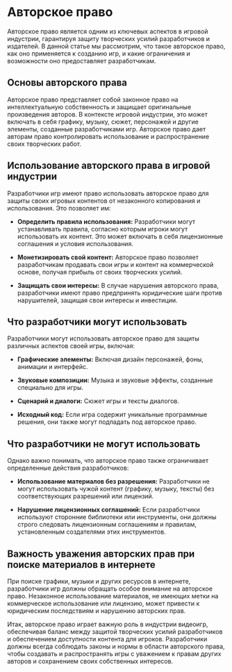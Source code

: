# Авторское право

Авторское право является одним из ключевых аспектов в игровой индустрии, гарантируя защиту творческих усилий разработчиков и издателей. В данной статье мы рассмотрим, что такое авторское право, как оно применяется к созданию игр, и какие ограничения и возможности оно предоставляет разработчикам.

## Основы авторского права

Авторское право представляет собой законное право на интеллектуальную собственность и защищает оригинальные произведения авторов. В контексте игровой индустрии, это может включать в себя графику, музыку, сюжет, персонажей и другие элементы, созданные разработчиками игр. Авторское право дает авторам право контролировать использование и распространение своих творческих работ.

## Использование авторского права в игровой индустрии

Разработчики игр имеют право использовать авторское право для защиты своих игровых контентов от незаконного копирования и использования. Это позволяет им:

- **Определить правила использования:** Разработчики могут устанавливать правила, согласно которым игроки могут использовать их контент. Это может включать в себя лицензионные соглашения и условия использования.

- **Монетизировать свой контент:** Авторское право позволяет разработчикам продавать свои игры и контент на коммерческой основе, получая прибыль от своих творческих усилий.

- **Защищать свои интересы:** В случае нарушения авторского права, разработчики имеют право предпринять юридические шаги против нарушителей, защищая свои интересы и инвестиции.

## Что разработчики могут использовать

Разработчики могут использовать авторское право для защиты различных аспектов своей игры, включая:

- **Графические элементы:** Включая дизайн персонажей, фоны, анимации и интерфейс.

- **Звуковые композиции:** Музыка и звуковые эффекты, созданные специально для игры.

- **Сценарий и диалоги:** Сюжет игры и тексты диалогов.

- **Исходный код:** Если игра содержит уникальные программные решения, они также могут подпадать под авторское право.

## Что разработчики не могут использовать

Однако важно понимать, что авторское право также ограничивает определенные действия разработчиков:

- **Использование материалов без разрешения:** Разработчики не могут использовать чужой контент (графику, музыку, тексты) без соответствующих разрешений или лицензий.

- **Нарушение лицензионных соглашений:** Если разработчики используют сторонние библиотеки или инструменты, они должны строго следовать лицензионным соглашениям и правилам, установленным создателями этих инструментов.

## Важность уважения авторских прав при поиске материалов в интернете

При поиске графики, музыки и других ресурсов в интернете, разработчики игр должны обращать особое внимание на авторское право. Незаконное использование материалов, не имеющих метки на коммерческое использование или лицензию, может привести к юридическим последствиям и нарушению авторских прав.

Итак, авторское право играет важную роль в индустрии видеоигр, обеспечивая баланс между защитой творческих усилий разработчиков и обеспечением доступности контента для игроков. Разработчики должны всегда соблюдать законы и нормы в области авторского права, чтобы создавать и распространять игры с уважением к правам других авторов и сохранением своих собственных интересов.
